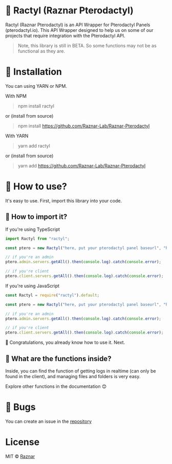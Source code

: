 # 🔧 Ractyl (Raznar Pterodactyl)

Ractyl (Raznar Pterodactyl) is an API Wrapper for Pterodactyl Panels (pterodactyl.io). This API Wrapper designed to help us on some of our projects that require integration with the Pterodactyl API. 
> Note, this library is still in BETA. So some functions may not be as functional as they are.

# 💉 Installation
You can using YARN or NPM.

With NPM
> npm install ractyl

or (install from source)
> npm install https://github.com/Raznar-Lab/Raznar-Pterodactyl

With YARN
> yarn add ractyl

or (install from source)
> yarn add https://github.com/Raznar-Lab/Raznar-Pterodactyl

# 📜 How to use?
It's easy to use. First, import this library into your code.

## 🤔 How to import it?
If you're using TypeScript
```ts
import Ractyl from "ractyl";

const ptero = new Ractyl("here, put your pterodactyl panel baseurl", "here, put your apikey");

// if you're an admin
ptero.admin.servers.getAll().then(console.log).catch(console.error);

// if you're client
ptero.client.servers.getAll().then(console.log).catch(console.error);
```

If you're using JavaScript
```js
const Ractyl = require("ractyl").default;

const ptero = new Ractyl("here, put your pterodactyl panel baseurl", "here, put your apikey");

// if you're an admin
ptero.admin.servers.getAll().then(console.log).catch(console.error);

// if you're client
ptero.client.servers.getAll().then(console.log).catch(console.error);
```

👏 Congratulations, you already know how to use it.
Next.

## 🤨 What are the functions inside?
Inside, you can find the function of getting logs in realtime (can only be found in the client), and managing files and folders is very easy.

Explore other functions in the documentation 😊

# 🐞 Bugs
You can create an issue in the [repository](https://github.com/Raznar-Lab/Raznar-Pterodactyl/issues)

# License
MIT &copy; [Raznar](https://github.com/Raznar-Lab)